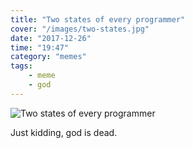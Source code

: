 ```yaml
---
title: "Two states of every programmer"
cover: "/images/two-states.jpg"
date: "2017-12-26"
time: "19:47"
category: "memes"
tags:
    - meme
    - god
---
```


![Two states of every programmer](https://kevinkiklee.com/images/two-states.jpg)

Just kidding, god is dead.

